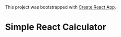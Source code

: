 This project was bootstrapped with [Create React App](https://github.com/facebook/create-react-app).

# Simple React Calculator